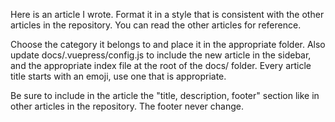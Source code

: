 Here is an article I wrote. Format it in a style that is consistent with the other articles in the repository. You can read the other articles for reference.

Choose the category it belongs to and place it in the appropriate folder. Also update docs/.vuepress/config.js to include the new article in the sidebar, and the appropriate index file at the root of the docs/ folder.
Every article title starts with an emoji, use one that is appropriate.

Be sure to include in the article the "title, description, footer" section like in other articles in the repository. The footer never change.
